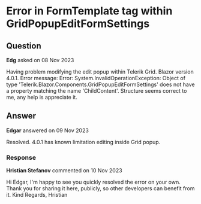 # Error in FormTemplate tag within GridPopupEditFormSettings

## Question

**Edg** asked on 08 Nov 2023

Having problem modifying the edit popup within Telerik Grid. Blazor version 4.0.1. Error message: Error: System.InvalidOperationException: Object of type 'Telerik.Blazor.Components.GridPopupEditFormSettings' does not have a property matching the name 'ChildContent'. Structure seems correct to me, any help is appreciate it.

## Answer

**Edgar** answered on 09 Nov 2023

Resolved. 4.0.1 has known limitation editing inside Grid popup.

### Response

**Hristian Stefanov** commented on 10 Nov 2023

Hi Edgar, I'm happy to see you quickly resolved the error on your own. Thank you for sharing it here, publicly, so other developers can benefit from it. Kind Regards, Hristian
